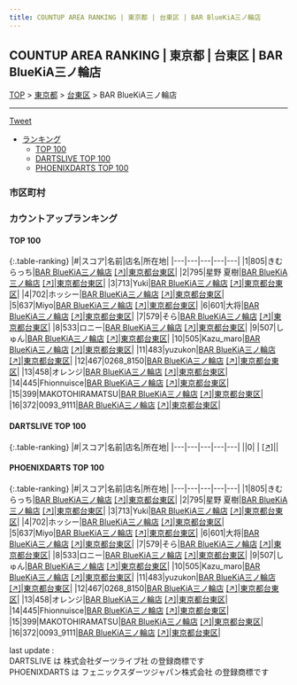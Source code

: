 ```yaml
---
title: COUNTUP AREA RANKING | 東京都 | 台東区 | BAR BlueKiA三ノ輪店
---
```

## COUNTUP AREA RANKING | 東京都 | 台東区 | BAR BlueKiA三ノ輪店

[TOP](/darts/rank/) > [東京都](/darts/rank/東京都/) > [台東区](/darts/rank/東京都/台東区/) > BAR BlueKiA三ノ輪店

___

<a href="https://twitter.com/share?ref_src=twsrc%5Etfw" data-text="COUNTUP AREA RANKING | 東京都台東区BAR BlueKiA三ノ輪店" class="twitter-share-button" data-hashtags="DARTSLIVE,PHOENIXDARTS,darts,ダーツ" data-show-count="false">Tweet</a>

* [ランキング](#カウントアップランキング)
    * [TOP 100](#top-100)
    * [DARTSLIVE TOP 100](#dartslive-top-100)
    * [PHOENIXDARTS TOP 100](#phoenixdarts-top-100)

### 市区町村

<ul>

</ul>

### カウントアップランキング

#### TOP 100



{:.table-ranking}
|#|スコア|名前|店名|所在地|
|---|---|---|---|---|
|1|805|<span class="rank-name-pd">きむらっち</span>|<a href="/darts/rank/shops/92230.html">BAR BlueKiA三ノ輪店</a> <a href="https://vs.phoenixdarts.com/jp/shop/shopDetailInfo/s_92230?s_seq=92230">[↗]</a>|<a href="/darts/rank/東京都/台東区">東京都台東区</a>|
|2|795|<span class="rank-name-pd"><span class="pro-icon-pd"></span>星野 夏樹</span>|<a href="/darts/rank/shops/92230.html">BAR BlueKiA三ノ輪店</a> <a href="https://vs.phoenixdarts.com/jp/shop/shopDetailInfo/s_92230?s_seq=92230">[↗]</a>|<a href="/darts/rank/東京都/台東区">東京都台東区</a>|
|3|713|<span class="rank-name-pd">Yuki</span>|<a href="/darts/rank/shops/92230.html">BAR BlueKiA三ノ輪店</a> <a href="https://vs.phoenixdarts.com/jp/shop/shopDetailInfo/s_92230?s_seq=92230">[↗]</a>|<a href="/darts/rank/東京都/台東区">東京都台東区</a>|
|4|702|<span class="rank-name-pd">ホッシー</span>|<a href="/darts/rank/shops/92230.html">BAR BlueKiA三ノ輪店</a> <a href="https://vs.phoenixdarts.com/jp/shop/shopDetailInfo/s_92230?s_seq=92230">[↗]</a>|<a href="/darts/rank/東京都/台東区">東京都台東区</a>|
|5|637|<span class="rank-name-pd">Miyo</span>|<a href="/darts/rank/shops/92230.html">BAR BlueKiA三ノ輪店</a> <a href="https://vs.phoenixdarts.com/jp/shop/shopDetailInfo/s_92230?s_seq=92230">[↗]</a>|<a href="/darts/rank/東京都/台東区">東京都台東区</a>|
|6|601|<span class="rank-name-pd">大将</span>|<a href="/darts/rank/shops/92230.html">BAR BlueKiA三ノ輪店</a> <a href="https://vs.phoenixdarts.com/jp/shop/shopDetailInfo/s_92230?s_seq=92230">[↗]</a>|<a href="/darts/rank/東京都/台東区">東京都台東区</a>|
|7|579|<span class="rank-name-pd">そら</span>|<a href="/darts/rank/shops/92230.html">BAR BlueKiA三ノ輪店</a> <a href="https://vs.phoenixdarts.com/jp/shop/shopDetailInfo/s_92230?s_seq=92230">[↗]</a>|<a href="/darts/rank/東京都/台東区">東京都台東区</a>|
|8|533|<span class="rank-name-pd">ロニー</span>|<a href="/darts/rank/shops/92230.html">BAR BlueKiA三ノ輪店</a> <a href="https://vs.phoenixdarts.com/jp/shop/shopDetailInfo/s_92230?s_seq=92230">[↗]</a>|<a href="/darts/rank/東京都/台東区">東京都台東区</a>|
|9|507|<span class="rank-name-pd">しゅん</span>|<a href="/darts/rank/shops/92230.html">BAR BlueKiA三ノ輪店</a> <a href="https://vs.phoenixdarts.com/jp/shop/shopDetailInfo/s_92230?s_seq=92230">[↗]</a>|<a href="/darts/rank/東京都/台東区">東京都台東区</a>|
|10|505|<span class="rank-name-pd">Kazu_maro</span>|<a href="/darts/rank/shops/92230.html">BAR BlueKiA三ノ輪店</a> <a href="https://vs.phoenixdarts.com/jp/shop/shopDetailInfo/s_92230?s_seq=92230">[↗]</a>|<a href="/darts/rank/東京都/台東区">東京都台東区</a>|
|11|483|<span class="rank-name-pd">yuzukon</span>|<a href="/darts/rank/shops/92230.html">BAR BlueKiA三ノ輪店</a> <a href="https://vs.phoenixdarts.com/jp/shop/shopDetailInfo/s_92230?s_seq=92230">[↗]</a>|<a href="/darts/rank/東京都/台東区">東京都台東区</a>|
|12|467|<span class="rank-name-pd">0268_8150</span>|<a href="/darts/rank/shops/92230.html">BAR BlueKiA三ノ輪店</a> <a href="https://vs.phoenixdarts.com/jp/shop/shopDetailInfo/s_92230?s_seq=92230">[↗]</a>|<a href="/darts/rank/東京都/台東区">東京都台東区</a>|
|13|458|<span class="rank-name-pd">オレンジ</span>|<a href="/darts/rank/shops/92230.html">BAR BlueKiA三ノ輪店</a> <a href="https://vs.phoenixdarts.com/jp/shop/shopDetailInfo/s_92230?s_seq=92230">[↗]</a>|<a href="/darts/rank/東京都/台東区">東京都台東区</a>|
|14|445|<span class="rank-name-pd">Fhionnuisce</span>|<a href="/darts/rank/shops/92230.html">BAR BlueKiA三ノ輪店</a> <a href="https://vs.phoenixdarts.com/jp/shop/shopDetailInfo/s_92230?s_seq=92230">[↗]</a>|<a href="/darts/rank/東京都/台東区">東京都台東区</a>|
|15|399|<span class="rank-name-pd">MAKOTOHIRAMATSU</span>|<a href="/darts/rank/shops/92230.html">BAR BlueKiA三ノ輪店</a> <a href="https://vs.phoenixdarts.com/jp/shop/shopDetailInfo/s_92230?s_seq=92230">[↗]</a>|<a href="/darts/rank/東京都/台東区">東京都台東区</a>|
|16|372|<span class="rank-name-pd">0093_9111</span>|<a href="/darts/rank/shops/92230.html">BAR BlueKiA三ノ輪店</a> <a href="https://vs.phoenixdarts.com/jp/shop/shopDetailInfo/s_92230?s_seq=92230">[↗]</a>|<a href="/darts/rank/東京都/台東区">東京都台東区</a>|


#### DARTSLIVE TOP 100



{:.table-ranking}
|#|スコア|名前|店名|所在地|
|---|---|---|---|---|
||0|<span class="rank-name-dl"> </span>|<a href="/darts/rank/shops/.html"></a> <a href="">[↗]</a>|<a href="/darts/rank//"></a>|


#### PHOENIXDARTS TOP 100



{:.table-ranking}
|#|スコア|名前|店名|所在地|
|---|---|---|---|---|
|1|805|<span class="rank-name-pd">きむらっち</span>|<a href="/darts/rank/shops/92230.html">BAR BlueKiA三ノ輪店</a> <a href="https://vs.phoenixdarts.com/jp/shop/shopDetailInfo/s_92230?s_seq=92230">[↗]</a>|<a href="/darts/rank/東京都/台東区">東京都台東区</a>|
|2|795|<span class="rank-name-pd"><span class="pro-icon-pd"></span>星野 夏樹</span>|<a href="/darts/rank/shops/92230.html">BAR BlueKiA三ノ輪店</a> <a href="https://vs.phoenixdarts.com/jp/shop/shopDetailInfo/s_92230?s_seq=92230">[↗]</a>|<a href="/darts/rank/東京都/台東区">東京都台東区</a>|
|3|713|<span class="rank-name-pd">Yuki</span>|<a href="/darts/rank/shops/92230.html">BAR BlueKiA三ノ輪店</a> <a href="https://vs.phoenixdarts.com/jp/shop/shopDetailInfo/s_92230?s_seq=92230">[↗]</a>|<a href="/darts/rank/東京都/台東区">東京都台東区</a>|
|4|702|<span class="rank-name-pd">ホッシー</span>|<a href="/darts/rank/shops/92230.html">BAR BlueKiA三ノ輪店</a> <a href="https://vs.phoenixdarts.com/jp/shop/shopDetailInfo/s_92230?s_seq=92230">[↗]</a>|<a href="/darts/rank/東京都/台東区">東京都台東区</a>|
|5|637|<span class="rank-name-pd">Miyo</span>|<a href="/darts/rank/shops/92230.html">BAR BlueKiA三ノ輪店</a> <a href="https://vs.phoenixdarts.com/jp/shop/shopDetailInfo/s_92230?s_seq=92230">[↗]</a>|<a href="/darts/rank/東京都/台東区">東京都台東区</a>|
|6|601|<span class="rank-name-pd">大将</span>|<a href="/darts/rank/shops/92230.html">BAR BlueKiA三ノ輪店</a> <a href="https://vs.phoenixdarts.com/jp/shop/shopDetailInfo/s_92230?s_seq=92230">[↗]</a>|<a href="/darts/rank/東京都/台東区">東京都台東区</a>|
|7|579|<span class="rank-name-pd">そら</span>|<a href="/darts/rank/shops/92230.html">BAR BlueKiA三ノ輪店</a> <a href="https://vs.phoenixdarts.com/jp/shop/shopDetailInfo/s_92230?s_seq=92230">[↗]</a>|<a href="/darts/rank/東京都/台東区">東京都台東区</a>|
|8|533|<span class="rank-name-pd">ロニー</span>|<a href="/darts/rank/shops/92230.html">BAR BlueKiA三ノ輪店</a> <a href="https://vs.phoenixdarts.com/jp/shop/shopDetailInfo/s_92230?s_seq=92230">[↗]</a>|<a href="/darts/rank/東京都/台東区">東京都台東区</a>|
|9|507|<span class="rank-name-pd">しゅん</span>|<a href="/darts/rank/shops/92230.html">BAR BlueKiA三ノ輪店</a> <a href="https://vs.phoenixdarts.com/jp/shop/shopDetailInfo/s_92230?s_seq=92230">[↗]</a>|<a href="/darts/rank/東京都/台東区">東京都台東区</a>|
|10|505|<span class="rank-name-pd">Kazu_maro</span>|<a href="/darts/rank/shops/92230.html">BAR BlueKiA三ノ輪店</a> <a href="https://vs.phoenixdarts.com/jp/shop/shopDetailInfo/s_92230?s_seq=92230">[↗]</a>|<a href="/darts/rank/東京都/台東区">東京都台東区</a>|
|11|483|<span class="rank-name-pd">yuzukon</span>|<a href="/darts/rank/shops/92230.html">BAR BlueKiA三ノ輪店</a> <a href="https://vs.phoenixdarts.com/jp/shop/shopDetailInfo/s_92230?s_seq=92230">[↗]</a>|<a href="/darts/rank/東京都/台東区">東京都台東区</a>|
|12|467|<span class="rank-name-pd">0268_8150</span>|<a href="/darts/rank/shops/92230.html">BAR BlueKiA三ノ輪店</a> <a href="https://vs.phoenixdarts.com/jp/shop/shopDetailInfo/s_92230?s_seq=92230">[↗]</a>|<a href="/darts/rank/東京都/台東区">東京都台東区</a>|
|13|458|<span class="rank-name-pd">オレンジ</span>|<a href="/darts/rank/shops/92230.html">BAR BlueKiA三ノ輪店</a> <a href="https://vs.phoenixdarts.com/jp/shop/shopDetailInfo/s_92230?s_seq=92230">[↗]</a>|<a href="/darts/rank/東京都/台東区">東京都台東区</a>|
|14|445|<span class="rank-name-pd">Fhionnuisce</span>|<a href="/darts/rank/shops/92230.html">BAR BlueKiA三ノ輪店</a> <a href="https://vs.phoenixdarts.com/jp/shop/shopDetailInfo/s_92230?s_seq=92230">[↗]</a>|<a href="/darts/rank/東京都/台東区">東京都台東区</a>|
|15|399|<span class="rank-name-pd">MAKOTOHIRAMATSU</span>|<a href="/darts/rank/shops/92230.html">BAR BlueKiA三ノ輪店</a> <a href="https://vs.phoenixdarts.com/jp/shop/shopDetailInfo/s_92230?s_seq=92230">[↗]</a>|<a href="/darts/rank/東京都/台東区">東京都台東区</a>|
|16|372|<span class="rank-name-pd">0093_9111</span>|<a href="/darts/rank/shops/92230.html">BAR BlueKiA三ノ輪店</a> <a href="https://vs.phoenixdarts.com/jp/shop/shopDetailInfo/s_92230?s_seq=92230">[↗]</a>|<a href="/darts/rank/東京都/台東区">東京都台東区</a>|


<div class="footer border-top border-gray-light mt-5 pt-3 text-right text-gray">
    last update : <span style="font-weight: italic" id="foot_last_modified"></span><br />
    DARTSLIVE は 株式会社ダーツライブ社 の登録商標です<br />
    PHOENIXDARTS は フェニックスダーツジャパン株式会社 の登録商標です<br />
</div>

<script src="https://cdnjs.cloudflare.com/ajax/libs/jquery.tablesorter/2.31.3/js/jquery.tablesorter.min.js" integrity="sha512-qzgd5cYSZcosqpzpn7zF2ZId8f/8CHmFKZ8j7mU4OUXTNRd5g+ZHBPsgKEwoqxCtdQvExE5LprwwPAgoicguNg==" crossorigin="anonymous" referrerpolicy="no-referrer"></script>
<link rel="stylesheet" href="https://cdnjs.cloudflare.com/ajax/libs/jquery.tablesorter/2.31.3/css/theme.default.min.css" integrity="sha512-wghhOJkjQX0Lh3NSWvNKeZ0ZpNn+SPVXX1Qyc9OCaogADktxrBiBdKGDoqVUOyhStvMBmJQ8ZdMHiR3wuEq8+w==" crossorigin="anonymous" referrerpolicy="no-referrer" />
<script>
$(function() {
    $(".table-ranking").tablesorter({sortList:[[0, 0]]});
    $("#foot_last_modified").text(formatDate(new Date(document.lastModified), 'yyyy-MM-dd HH:mm:ss'));
});
</script>

<script async src="https://platform.twitter.com/widgets.js" charset="utf-8"></script>